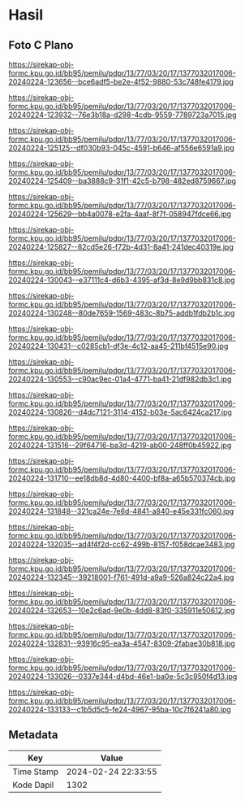 # Hasil

## Foto C Plano

https://sirekap-obj-formc.kpu.go.id/bb95/pemilu/pdpr/13/77/03/20/17/1377032017006-20240224-123656--bce6adf5-be2e-4f52-9880-53c748fe4179.jpg

https://sirekap-obj-formc.kpu.go.id/bb95/pemilu/pdpr/13/77/03/20/17/1377032017006-20240224-123932--76e3b18a-d298-4cdb-9559-7789723a7015.jpg

https://sirekap-obj-formc.kpu.go.id/bb95/pemilu/pdpr/13/77/03/20/17/1377032017006-20240224-125125--df030b93-045c-4591-b646-af556e6591a9.jpg

https://sirekap-obj-formc.kpu.go.id/bb95/pemilu/pdpr/13/77/03/20/17/1377032017006-20240224-125409--ba3888c9-31f1-42c5-b798-482ed8759667.jpg

https://sirekap-obj-formc.kpu.go.id/bb95/pemilu/pdpr/13/77/03/20/17/1377032017006-20240224-125629--bb4a0078-e2fa-4aaf-8f7f-058947fdce66.jpg

https://sirekap-obj-formc.kpu.go.id/bb95/pemilu/pdpr/13/77/03/20/17/1377032017006-20240224-125827--82cd5e26-f72b-4d31-8a41-241dec40319e.jpg

https://sirekap-obj-formc.kpu.go.id/bb95/pemilu/pdpr/13/77/03/20/17/1377032017006-20240224-130043--e37111c4-d6b3-4395-af3d-8e9d9bb831c8.jpg

https://sirekap-obj-formc.kpu.go.id/bb95/pemilu/pdpr/13/77/03/20/17/1377032017006-20240224-130248--80de7659-1569-483c-8b75-addb1fdb2b1c.jpg

https://sirekap-obj-formc.kpu.go.id/bb95/pemilu/pdpr/13/77/03/20/17/1377032017006-20240224-130431--c0285cb1-df3e-4c12-aa45-211bf4515e90.jpg

https://sirekap-obj-formc.kpu.go.id/bb95/pemilu/pdpr/13/77/03/20/17/1377032017006-20240224-130553--c90ac9ec-01a4-4771-ba41-21df982db3c1.jpg

https://sirekap-obj-formc.kpu.go.id/bb95/pemilu/pdpr/13/77/03/20/17/1377032017006-20240224-130826--d4dc7121-3114-4152-b03e-5ac6424ca217.jpg

https://sirekap-obj-formc.kpu.go.id/bb95/pemilu/pdpr/13/77/03/20/17/1377032017006-20240224-131516--29f64716-ba3d-4219-ab00-248ff0b45922.jpg

https://sirekap-obj-formc.kpu.go.id/bb95/pemilu/pdpr/13/77/03/20/17/1377032017006-20240224-131710--ee18db8d-4d80-4400-bf8a-a65b570374cb.jpg

https://sirekap-obj-formc.kpu.go.id/bb95/pemilu/pdpr/13/77/03/20/17/1377032017006-20240224-131848--321ca24e-7e6d-4841-a840-e45e331fc060.jpg

https://sirekap-obj-formc.kpu.go.id/bb95/pemilu/pdpr/13/77/03/20/17/1377032017006-20240224-132035--ad4f4f2d-cc62-499b-8157-f058dcae3483.jpg

https://sirekap-obj-formc.kpu.go.id/bb95/pemilu/pdpr/13/77/03/20/17/1377032017006-20240224-132345--39218001-f761-491d-a9a9-526a824c22a4.jpg

https://sirekap-obj-formc.kpu.go.id/bb95/pemilu/pdpr/13/77/03/20/17/1377032017006-20240224-132653--10e2c6ad-9e0b-4dd8-83f0-335911e50612.jpg

https://sirekap-obj-formc.kpu.go.id/bb95/pemilu/pdpr/13/77/03/20/17/1377032017006-20240224-132831--93916c95-ea3a-4547-8309-2fabae30b818.jpg

https://sirekap-obj-formc.kpu.go.id/bb95/pemilu/pdpr/13/77/03/20/17/1377032017006-20240224-133026--0337e344-d4bd-46e1-ba0e-5c3c950f4d13.jpg

https://sirekap-obj-formc.kpu.go.id/bb95/pemilu/pdpr/13/77/03/20/17/1377032017006-20240224-133133--c1b5d5c5-fe24-4967-95ba-10c7f6241a80.jpg


## Metadata

| Key        | Value               |
| ---------- | ------------------- |
| Time Stamp | 2024-02-24 22:33:55 |
| Kode Dapil | 1302                |



